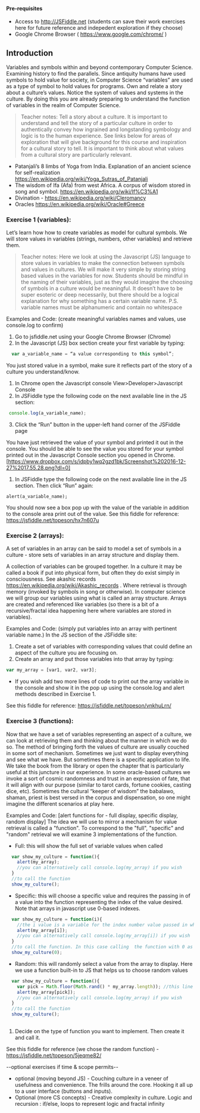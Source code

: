 #### Pre-requisites
  
  * Access to http://JSFiddle.net  (students can save their work exercises here for future reference and indepedent exploration if they choose)
  * Google Chrome Browser ( https://www.google.com/chrome/ )

## Introduction 
Variables and symbols within and beyond contemporary Computer Science. Examining history to find the parallels.
Since antiquity humans have used symbols to hold value for society, in Computer Science “variables” are used as a type of symbol to hold values for programs. Own and relate a story about a culture’s values. Notice the system of values and systems in the culture. By doing this you are already preparing to understand the function of variables in the realm of Computer Science. 

> Teacher notes: Tell a story about a culture. It is important to understand and tell the story of a particular culture in order to authentically convey how ingrained and longstanding symbology and logic is to the human experience. See links below for areas of exploration that will give background for this course and inspiration for a cultural story to tell. It is important to think about what values from a cultural story are particularly relevant.

  + Patanjali’s 8 limbs of Yoga from India. Explanation of an ancient science for self-realization https://en.wikipedia.org/wiki/Yoga_Sutras_of_Patanjali 
  + The wisdom of Ifa (Afa) from west Africa. A corpus of wisdom stored in song and symbol. https://en.wikipedia.org/wiki/If%C3%A1 
  + Divination - https://en.wikipedia.org/wiki/Cleromancy 
  + Oracles https://en.wikipedia.org/wiki/Oracle#Greece 

### Exercise 1 (variables):   
Let’s learn how how to create variables as model for cultural symbols. We will store values in variables (strings, numbers, other variables) and retrieve them.

> Teacher notes: Here we look at using the Javascript (JS) language to store values in variables to make the connection between symbols and values in cultures. We will make it very simple by storing string based values in the variables for now. Students should be mindful in the naming of their variables, just as they would imagine the choosing of symbols in a culture would be meaningful. It doesn’t have to be super esoteric or deep necessarily, but there should be a logical explanation for why something has a certain variable name.
P.S. variable names must be alphanumeric and contain no whitespace

Examples and Code: (create meaningful variables names and values, use console.log to confirm)
  
  1. Go to jsfiddle.net using your Google Chrome Browser (Chrome)
  2. In the Javascript (JS) box section create your first variable by typing: 

```javascript
  var a_variable_name = “a value corresponding to this symbol”;
```

You just stored value in a symbol, make sure it reflects part of the story of a culture you understand/know.
  
  1. In Chrome open the Javascript console View>Developer>Javascript Console
  2. In JSFiddle type the following code on the next available line in the JS section: 

```javascript
 console.log(a_variable_name);
```

  3. Click the “Run” button in the upper-left hand corner of the JSFiddle page
  
You have just retrieved the value of your symbol and printed it out in the console. You should be able to see the value you stored for your symbol printed out in the Javascript Console section you opened in Chrome.
[https://www.dropbox.com/s/idpby1wq2gzd1bk/Screenshot%202016-12-27%2017.55.28.png?dl=0]
  
  1. In JSFiddle type the following code on the next available line in the JS section. Then click “Run” again: 

```javasript
alert(a_variable_name);
```

You should now see a box pop up with the value of the variable in addition to the console area print out of the value.
See this fiddle for reference: https://jsfiddle.net/topeson/hx7n607u 


### Exercise 2 (arrays):  
A set of variables in an array can be said to model a set of symbols in a culture  - store sets of variables in an array structure and display them.

A collection of variables can be grouped together. In a culture it may be called a book if put into physical form, but often they do exist simply in consciousness. See akashic records https://en.wikipedia.org/wiki/Akashic_records . Where retrieval is through memory (invoked by symbols in song or otherwise). In computer science we will group our variables using what is called an array structure. Arrays are created and referenced like variables (so there is a bit of a recursive/fractal idea happening here where variables are stored in variables).

Examples and Code: (simply put variables into an array with pertinent variable name.)
In the JS section of the JSFiddle site:
  
  1. Create a set of variables with corresponding values that could define an aspect of the culture you are focusing on.
  2. Create an array and put those variables into that array by typing: 

```javascript
var my_array = [var1, var2, var3];
```
  
* If you wish add two more lines of code to print out the array variable in the console and show it in the pop up using the console.log and alert methods described in Exercise 1.   
 
 See this fiddle for reference: https://jsfiddle.net/topeson/vnkhuLrn/ 

### Exercise 3 (functions):  
Now that we have a set of variables representing an aspect of a culture, we can look at retrieving them and thinking about the manner in which we do so. The method of bringing forth the values of culture are usually couched in some sort of mechanism. Sometimes we just want to display everything and see what we have. But sometimes there is a specific application to life. We take the book from the library or open the chapter that is particularly useful at this juncture in our experience. In some oracle-based cultures we invoke a sort of cosmic randomness and trust in an expression of fate, that it will align with our purpose (similar to tarot cards, fortune cookies, casting dice, etc). Sometimes the cultural “keeper of wisdom” the babalawo, shaman, priest is best versed in the corpus and dispensation, so one might imagine the different scenarios at play here.  

Examples and Code: [alert functions for - full display, specific display, random display]
The idea we will use to mirror a mechanism for value retrieval is called a "function".  To correspond to the "full", "specific" and "random" retrieval we will examine 3 implementations of the function.
  
 * Full: this will show the full set of variable values when called

```javascript
  var show_my_culture = function(){
    alert(my_array);
    //you can alternatively call console.log(my_array) if you wish
  }
  //to call the function
  show_my_culture();
```
  
  * Specific: this will choose a specific value and requires the passing in of a value into the function representing the index of the value desired. Note that arrays in javascript use 0-based indexes.

```javascript
  var show_my_culture = function(i){
    //the i value is a variable for the index number value passed in when the function is called
    alert(my_array[i]);
    //you can alternatively call console.log(my_array[i]) if you wish
  }
  //to call the function. In this case calling  the function with 0 as the argument will be used to pull the first item in the    array. Using 1 as the argument will call the 2nd, 2 the 3rd and so forth. Using a number for the argument that does not       have a corresponding array value will cause an error
  show_my_culture(0);
```


  * Random: this will randomly select a value from the array to display. Here we use a function built-in to JS that helps us to choose random values


```javascript
  var show_my_culture = function(){
    var pick = Math.floor(Math.rand() * my_array.length)); //this line assigns a random number the pick variable that is            between 0 and the length of the array
    alert(my_array[pick]);
    //you can alternatively call console.log(my_array) if you wish
  }
  //to call the function
  show_my_culture();
  
```


  1. Decide on the type of function you want to implement. Then create it and call it.

See this fiddle for reference (we chose the random function) - https://jsfiddle.net/topeson/5jeqme82/ 


--optional exercises if time & scope permits--
- optional (moving beyond JS) - Couching culture in a veneer of usefulness and convenience. The frills around the core. Hooking it all up to a user interface (buttons and inputs). 
- Optional (more CS concepts) - Creative complexity in culture. Logic and recursion : if/else, loops to represent logic and fractal infinity 



